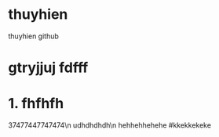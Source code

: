 # thuyhien
thuyhien github 
# gtryjjuj fdfff
# 1. fhfhfh
37477447747474\n
udhdhdhdh\n
hehhehhehehe
#kkekkekeke
